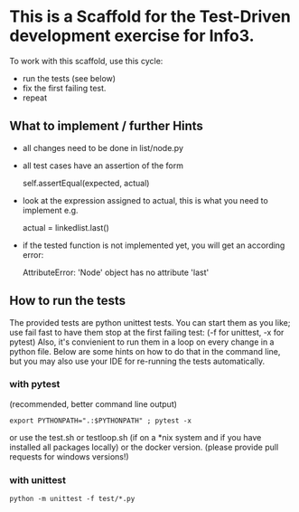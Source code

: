 
# This is a Scaffold for the Test-Driven development exercise for Info3.

To work with this scaffold, use this cycle:

- run the tests (see below)
- fix the first failing test. 
- repeat

## What to implement / further Hints

- all changes need to be done in list/node.py
- all test cases have an assertion of the form 

    self.assertEqual(expected, actual)

- look at the expression assigned to actual, this is what you need to implement e.g.

    actual = linkedlist.last()

- if the tested function is not implemented yet, you will get an according error: 

    AttributeError: 'Node' object has no attribute 'last'

## How to run the tests

The provided tests are python unittest tests. You can start them as you like; 
use fail fast to have them stop at the first failing test: (-f for unittest, -x for pytest)
Also, it's convienient to run them in a loop on every change in a python file.
Below are some hints on how to do that in the command line, but you may also
use your IDE for re-running the tests automatically.

### with pytest
(recommended, better command line output)

    export PYTHONPATH=".:$PYTHONPATH" ; pytest -x

or use the test.sh or testloop.sh (if on a *nix system and if 
you have installed all packages locally) 
or the docker version.
(please provide pull requests for windows versions!)

### with unittest

    python -m unittest -f test/*.py

